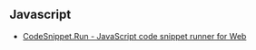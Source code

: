 ## Javascript
- [CodeSnippet.Run - JavaScript code snippet runner for Web](https://www.codesnippet.run/?ref=producthunt)